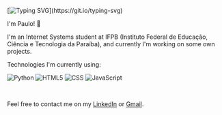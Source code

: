 [![Typing SVG](https://readme-typing-svg.herokuapp.com?font=verdana&color=09223E&lines=Hello+world!+%3A&#41;)](https://git.io/typing-svg)

I'm Paulo! :wave:

I'm an Internet Systems student at IFPB (Instituto Federal de Educação, Ciência e Tecnologia da Paraíba), and currently I'm working on some own projects.

Technologies I'm currently using:
  
  ![Python](https://img.shields.io/badge/-Python-333333?style=flat&logo=python&logoColor=yellow)
  ![HTML5](https://img.shields.io/badge/-HTML5-333333?style=flat&logo=HTML5)
  ![CSS](https://img.shields.io/badge/-CSS-333333?style=flat&logo=CSS3&logoColor=1572B6)
  ![JavaScript](https://img.shields.io/badge/-JavaScript-333333?style=flat&logo=javascript)
  
  
  </br>

Feel free to contact me on my [LinkedIn](https://www.linkedin.com/in/paulo-andre-gomes) or [Gmail](mailto:pauloandregsilva@gmail.com).
